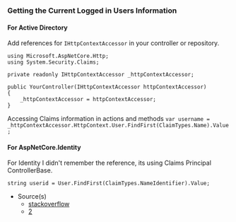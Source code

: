 ### Getting the Current Logged in Users Information

#### For Active Directory
Add references for `IHttpContextAccessor` in your controller or repository.

```
using Microsoft.AspNetCore.Http;
using System.Security.Claims;

private readonly IHttpContextAccessor _httpContextAccessor;

public YourController(IHttpContextAccessor httpContextAccessor)
{
    _httpContextAccessor = httpContextAccessor;
}
```

Accessing Claims information in actions and methods
`var username = _httpContextAccessor.HttpContext.User.FindFirst(ClaimTypes.Name).Value;`

#### For AspNetCore.Identity
For Identity I didn't remember the reference, its using Claims Principal ControllerBase.

`string userid = User.FindFirst(ClaimTypes.NameIdentifier).Value;`



- Source(s)
  - [stackoverflow](https://stackoverflow.com/questions/36641338/how-to-get-current-user-in-asp-net-core)
  - [2](link2)
